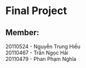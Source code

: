 # Final Project
## Member:
20110524 - Nguyễn Trung Hiếu  
20110467 - Trần Ngọc Hải  
20110479 - Phan Phạm Nghĩa
